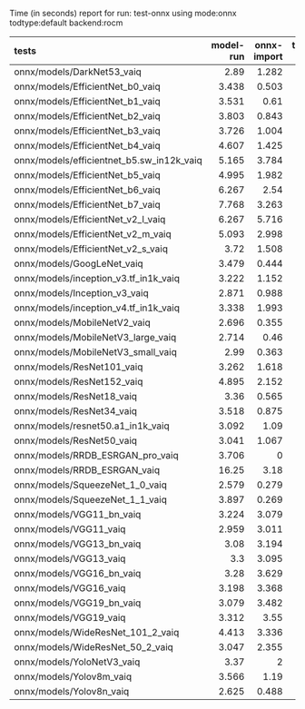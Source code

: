 Time (in seconds) report for run: test-onnx using mode:onnx todtype:default backend:rocm

| tests                                     |   model-run |   onnx-import |   torch-mlir |   iree-compile |   inference |
|:------------------------------------------|------------:|--------------:|-------------:|---------------:|------------:|
| onnx/models/DarkNet53_vaiq                |       2.89  |         1.282 |            0 |          7.105 |       1.038 |
| onnx/models/EfficientNet_b0_vaiq          |       3.438 |         0.503 |            0 |         14.214 |       1.141 |
| onnx/models/EfficientNet_b1_vaiq          |       3.531 |         0.61  |            0 |         19.256 |       1.262 |
| onnx/models/EfficientNet_b2_vaiq          |       3.803 |         0.843 |            0 |         23.989 |       1.354 |
| onnx/models/EfficientNet_b3_vaiq          |       3.726 |         1.004 |            0 |         26.294 |       1.202 |
| onnx/models/EfficientNet_b4_vaiq          |       4.607 |         1.425 |            0 |         32.921 |       1.281 |
| onnx/models/efficientnet_b5.sw_in12k_vaiq |       5.165 |         3.784 |            0 |         28.85  |       0     |
| onnx/models/EfficientNet_b5_vaiq          |       4.995 |         1.982 |            0 |         35.808 |       1.313 |
| onnx/models/EfficientNet_b6_vaiq          |       6.267 |         2.54  |            0 |         36.701 |       1.415 |
| onnx/models/EfficientNet_b7_vaiq          |       7.768 |         3.263 |            0 |         45.139 |       1.46  |
| onnx/models/EfficientNet_v2_l_vaiq        |       6.267 |         5.716 |            0 |         59.766 |       1.508 |
| onnx/models/EfficientNet_v2_m_vaiq        |       5.093 |         2.998 |            0 |         37.733 |       1.386 |
| onnx/models/EfficientNet_v2_s_vaiq        |       3.72  |         1.508 |            0 |         32.151 |       1.214 |
| onnx/models/GoogLeNet_vaiq                |       3.479 |         0.444 |            0 |         13.751 |       1.076 |
| onnx/models/inception_v3.tf_in1k_vaiq     |       3.222 |         1.152 |            0 |         15.491 |       1.188 |
| onnx/models/Inception_v3_vaiq             |       2.871 |         0.988 |            0 |         14.854 |       1.117 |
| onnx/models/inception_v4.tf_in1k_vaiq     |       3.338 |         1.993 |            0 |         18.478 |       1.219 |
| onnx/models/MobileNetV2_vaiq              |       2.696 |         0.355 |            0 |          9.291 |       1.037 |
| onnx/models/MobileNetV3_large_vaiq        |       2.714 |         0.46  |            0 |         14.406 |       1.068 |
| onnx/models/MobileNetV3_small_vaiq        |       2.99  |         0.363 |            0 |         14.596 |       1.139 |
| onnx/models/ResNet101_vaiq                |       3.262 |         1.618 |            0 |         12.915 |       1.084 |
| onnx/models/ResNet152_vaiq                |       4.895 |         2.152 |            0 |         17.77  |       1.169 |
| onnx/models/ResNet18_vaiq                 |       3.36  |         0.565 |            0 |          3.979 |       1.096 |
| onnx/models/ResNet34_vaiq                 |       3.518 |         0.875 |            0 |          6.049 |       1.071 |
| onnx/models/resnet50.a1_in1k_vaiq         |       3.092 |         1.09  |            0 |         10.136 |       1.131 |
| onnx/models/ResNet50_vaiq                 |       3.041 |         1.067 |            0 |         10.493 |       1.098 |
| onnx/models/RRDB_ESRGAN_pro_vaiq          |       3.706 |         0     |            0 |          0     |       0     |
| onnx/models/RRDB_ESRGAN_vaiq              |      16.25  |         3.18  |            0 |         32.258 |      46.873 |
| onnx/models/SqueezeNet_1_0_vaiq           |       2.579 |         0.279 |            0 |          4.817 |       1.131 |
| onnx/models/SqueezeNet_1_1_vaiq           |       3.897 |         0.269 |            0 |          4.932 |       1.026 |
| onnx/models/VGG11_bn_vaiq                 |       3.224 |         3.079 |            0 |          5.102 |       1.027 |
| onnx/models/VGG11_vaiq                    |       2.959 |         3.011 |            0 |          4.936 |       1.004 |
| onnx/models/VGG13_bn_vaiq                 |       3.08  |         3.194 |            0 |          5.386 |       1.009 |
| onnx/models/VGG13_vaiq                    |       3.3   |         3.095 |            0 |          5.306 |       1.046 |
| onnx/models/VGG16_bn_vaiq                 |       3.28  |         3.629 |            0 |          5.431 |       1.065 |
| onnx/models/VGG16_vaiq                    |       3.198 |         3.368 |            0 |          5.909 |       1.042 |
| onnx/models/VGG19_bn_vaiq                 |       3.079 |         3.482 |            0 |          5.482 |       1.073 |
| onnx/models/VGG19_vaiq                    |       3.312 |         3.55  |            0 |          5.582 |       1.062 |
| onnx/models/WideResNet_101_2_vaiq         |       4.413 |         3.336 |            0 |         14.573 |       1.073 |
| onnx/models/WideResNet_50_2_vaiq          |       3.047 |         2.355 |            0 |          9.994 |       1.019 |
| onnx/models/YoloNetV3_vaiq                |       3.37  |         2     |            0 |         12.299 |       5.82  |
| onnx/models/Yolov8m_vaiq                  |       3.566 |         1.19  |            0 |       2912.79  |       1.088 |
| onnx/models/Yolov8n_vaiq                  |       2.625 |         0.488 |            0 |       2933.96  |       1.089 |
